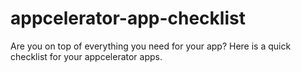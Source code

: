 # appcelerator-app-checklist
Are you on top of everything you need for your app? Here is a quick checklist for your appcelerator apps.

